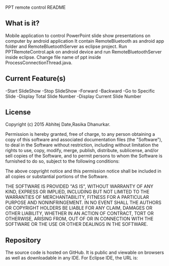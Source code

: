 PPT remote control README




What is it?
---------------


Mobile application to control PowerPoint slide show presentations on computer by android application
It contain RemoteBluetooth as android app folder and RemoteBluetoothServer as eclipse project.
Run PPTRemoteControl.apk on android device and run RemoteBluetoothServer inside eclipse.
Change file name of ppt inside ProcessConnectionThread.java.



Current Feature(s)
------------------------




-Start SlideShow
-Stop SlideShow
-Forward 
-Backward
-Go to Specific Slide
-Display Total Slide Number
-Display Current Slide Number





License
-----------
Copyright (c) 2015 Abhitej Date,Rasika Dhanurkar.




Permission is hereby granted, free of charge, to any person obtaining a copy of this software and associated documentation files (the "Software"), to deal in the Software without restriction, including without limitation the rights to use, copy, modify, merge, publish, distribute, sublicense, and/or sell copies of the Software, and to permit persons to whom the Software is furnished to do so, subject to the following conditions:




The above copyright notice and this permission notice shall be included in all copies or substantial portions of the Software.




THE SOFTWARE IS PROVIDED "AS IS", WITHOUT WARRANTY OF ANY KIND, EXPRESS OR IMPLIED, INCLUDING BUT NOT LIMITED TO THE WARRANTIES OF MERCHANTABILITY,
FITNESS FOR A PARTICULAR PURPOSE AND NONINFRINGEMENT. IN NO EVENT SHALL THE AUTHORS OR COPYRIGHT HOLDERS BE LIABLE FOR ANY CLAIM, DAMAGES OR OTHER LIABILITY, WHETHER IN AN ACTION OF CONTRACT, TORT OR OTHERWISE, ARISING FROM, OUT OF OR IN CONNECTION WITH THE SOFTWARE OR THE USE OR OTHER DEALINGS IN THE SOFTWARE.




Repository
---------------
The source code is hosted on GitHub. It is public and viewable on browsers as well as downloadable in any IDE. For Eclipse IDE, the URL is:
